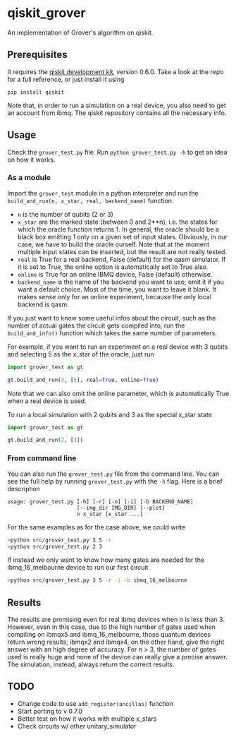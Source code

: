 # qiskit_grover
An implementation of Grover's algorithm on qiskit.

## Prerequisites ##
It requires the [qiskit development kit](https://github.com/Qiskit/qiskit-terra), version 0.6.0. Take a look at the repo for a full reference, or just install it using

```
pip install qiskit
```

Note that, in order to run a simulation on a real device, you also need to get an account from ibmq. The qiskit repository contains all the necessary info.

## Usage ##
Check the `grover_test.py` file. Run `python grover_test.py -h` to get an idea on how it works.

### As a module ###
Import the `grover_test` module in a python interpreter and run the `build_and_run(n, x_star, real, backend_name)` function. 
  * `n` is the number of qubits (2 or 3)
  * `x_star` are the marked state (between 0 and 2**n), i.e. the states for which the oracle function returns 1. In general, the oracle should be a black box emitting 1 only on a given set of input states. Obviously, in our case, we have to build the oracle ourself. Note that at the moment multiple input states can be inserted, but the result are not really tested.
  * `real` is True for a real backend, False (default) for the qasm simulator. If it is set to True, the online option is automatically set to True also.
  * `online` is True for an online IBMQ device, False (default) otherwise.
  * `backend_name` is the name of the backend you want to use; omit it if you want a default choice. Most of the time, you want to leave it blank. It makes sense only for an online experiment, because the only local backend is qasm.

If you just want to know some useful infos about the circuit, such as the number of actual gates the circuit gets compiled into, run the `build_and_info()` function which takes the same number of parameters.
  
For example, if you want to run an experiment on a real device with 3 qubits and selecting 5 as the x_star of the oracle, just run

``` python
import grover_test as gt

gt.build_and_run(3, [5], real=True, online=True)
```
Note that we can also omit the online parameter, which is automatically True when a real device is used.
  
To run a local simulation with 2 qubits and 3 as the special x_star state 

``` python
import grover_test as gt

gt.build_and_run(2, [3])
```

### From command line ###
You can also run the `grover_test.py` file from the command line. You can see the full help by running `grover_test.py` with the `-h` flag.
Here is a brief description
```
usage: grover_test.py [-h] [-r] [-o] [-i] [-b BACKEND_NAME]
                      [--img_dir IMG_DIR] [--plot]
                      n x_star [x_star ...]
```

For the same examples as for the case above, we could write
``` bash
>python src/grover_test.py 3 5 -r
>python src/grover_test.py 2 3
```

If instead we only want to know how many gates are needed for the ibmq_16_melbourne device to run our first circuit

``` bash
>python src/grover_test.py 3 5 -r -i -b ibmq_16_melbourne
```

## Results ##
The results are promising even for real ibmq devices when n is less than 3. However, even in this case, due to the high number of gates used when compiling on ibmqx5 and ibmq_16_melbourne, those quantum devices return wrong results; ibmqx2 and ibmqx4, on the other hand, give the right answer with an high degree of accuracy.
For n > 3, the number of gates used is really huge and none of the device can really give a precise answer. The simulation, instead, always return the correct results.

## TODO ##
  * Change code to use `add_register(ancillas)` function
  * Start porting to v 0.7.0
  * Better test on how it works with multiple x_stars
  * Check circuits w/ other unitary_simulator
